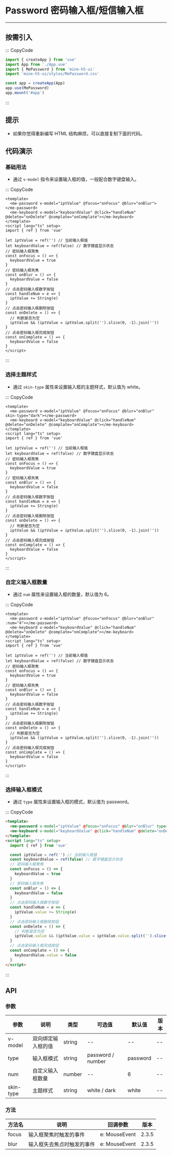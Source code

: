 # Password 密码输入框/短信输入框

---

## 按需引入

::: CopyCode

```js
import { createApp } from 'vue'
import App from './App.vue'
import { MePassword } from 'mine-h5-ui'
import 'mine-h5-ui/styles/MePassword.css'

const app = createApp(App)
app.use(MePassword)
app.mount('#app')
```

:::

## 提示

- 如果你觉得重新编写 HTML 结构麻烦，可以直接复制下面的代码。

## 代码演示

### 基础用法

- 通过 `v-model` 指令来设置输入框的值，一般配合数字键盘输入。

::: CopyCode

```vue
<template>
  <me-password v-model="iptValue" @focus="onFocus" @blur="onBlur"></me-password>
  <me-keyboard v-model="keyboardValue" @click="handleNum" @delete="onDelete" @complate="onComplate"></me-keyboard>
</template>
<script lang="ts" setup>
import { ref } from 'vue'

let iptValue = ref('') // 当前输入框值
let keyboardValue = ref(false) // 数字键盘显示状态
// 密码输入框聚焦
const onFocus = () => {
  keyboardValue = true
}
// 密码输入框失焦
const onBlur = () => {
  keyboardValue = false
}
// 点击密码输入框数字按钮
const handleNum = e => {
  iptValue += String(e)
}
// 点击密码输入框删除按钮
const onDelete = () => {
  // 判断是否为空
  iptValue && (iptValue = iptValue.split('').slice(0, -1).join(''))
}
// 点击密码输入框完成按钮
const onComplate = () => {
  keyboardValue = false
}
</script>
```

:::

### 选择主题样式

- 通过 `skin-type` 属性来设置输入框的主题样式，默认值为 white。

::: CopyCode

```vue
<template>
  <me-password v-model="iptValue" @focus="onFocus" @blur="onBlur" skin-type="dark"></me-password>
  <me-keyboard v-model="keyboardValue" @click="handleNum" @delete="onDelete" @complate="onComplate"></me-keyboard>
</template>
<script lang="ts" setup>
import { ref } from 'vue'

let iptValue = ref('') // 当前输入框值
let keyboardValue = ref(false) // 数字键盘显示状态
// 密码输入框聚焦
const onFocus = () => {
  keyboardValue = true
}
// 密码输入框失焦
const onBlur = () => {
  keyboardValue = false
}
// 点击密码输入框数字按钮
const handleNum = e => {
  iptValue += String(e)
}
// 点击密码输入框删除按钮
const onDelete = () => {
  // 判断是否为空
  iptValue && (iptValue = iptValue.split('').slice(0, -1).join(''))
}
// 点击密码输入框完成按钮
const onComplate = () => {
  keyboardValue = false
}
</script>
```

:::

### 自定义输入框数量

- 通过 `num` 属性来设置输入框的数量，默认值为 6。

::: CopyCode

```vue
<template>
  <me-password v-model="iptValue" @focus="onFocus" @blur="onBlur" :num="4"></me-password>
  <me-keyboard v-model="keyboardValue" @click="handleNum" @delete="onDelete" @complate="onComplate"></me-keyboard>
</template>
<script lang="ts" setup>
import { ref } from 'vue'

let iptValue = ref('') // 当前输入框值
let keyboardValue = ref(false) // 数字键盘显示状态
// 密码输入框聚焦
const onFocus = () => {
  keyboardValue = true
}
// 密码输入框失焦
const onBlur = () => {
  keyboardValue = false
}
// 点击密码输入框数字按钮
const handleNum = e => {
  iptValue += String(e)
}
// 点击密码输入框删除按钮
const onDelete = () => {
  // 判断是否为空
  iptValue && (iptValue = iptValue.split('').slice(0, -1).join(''))
}
// 点击密码输入框完成按钮
const onComplate = () => {
  keyboardValue = false
}
</script>
```

:::

### 选择输入框模式

- 通过 `type` 属性来设置输入框的模式，默认值为 password。

::: CopyCode

```html
<template>
  <me-password v-model="iptValue" @focus="onFocus" @blur="onBlur" type="number"></me-password>
  <me-keyboard v-model="keyboardValue" @click="handleNum" @delete="onDelete" @complate="onComplate"></me-keyboard>
</template>
<script lang="ts" setup>
  import { ref } from 'vue'

  const iptValue = ref('') // 当前输入框值
  const keyboardValue = ref(false) // 数字键盘显示状态
  // 密码输入框聚焦
  const onFocus = () => {
    keyboardValue = true
  }
  // 密码输入框失焦
  const onBlur = () => {
    keyboardValue = false
  }
  // 点击密码输入框数字按钮
  const handleNum = e => {
    iptValue.value += String(e)
  }
  // 点击密码输入框删除按钮
  const onDelete = () => {
    // 判断是否为空
    iptValue.value && (iptValue.value = iptValue.value.split('').slice(0, -1).join(''))
  }
  // 点击密码输入框完成按钮
  const onComplate = () => {
    keyboardValue.value = false
  }
</script>
```

:::

## API

### 参数

| 参数      | 说明               | 类型   | 可选值            | 默认值   | 版本 |
| --------- | ------------------ | ------ | ----------------- | -------- | ---- |
| v-model   | 双向绑定输入框的值 | string | --                | --       | --   |
| type      | 输入框模式         | string | password / number | password | --   |
| num       | 自定义输入框数量   | number | --                | 6        | --   |
| skin-type | 主题样式           | string | white / dark      | white    | --   |

### 方法

| 方法名 | 说明                       | 回调参数      | 版本  |
| ------ | -------------------------- | ------------- | ----- |
| focus  | 输入框聚焦时触发的事件     | e: MouseEvent | 2.3.5 |
| blur   | 输入框失去焦点时触发的事件 | e: MouseEvent | 2.3.5 |
